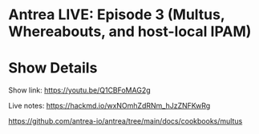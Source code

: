 # Antrea LIVE: Episode 3 (Multus, Whereabouts, and host-local IPAM)

# Show Details

Show link: https://youtu.be/Q1CBFoMAG2g

Live notes: https://hackmd.io/wxNOmhZdRNm_hJzZNFKwRg 

https://github.com/antrea-io/antrea/tree/main/docs/cookbooks/multus
